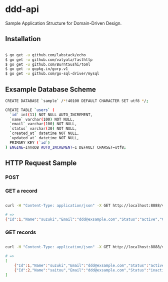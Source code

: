 # ddd-api

Sample Application Structure for Domain-Driven Design.


## Installation

```bash

$ go get -u github.com/labstack/echo
$ go get -u github.com/valyala/fasthttp
$ go get -u github.com/BurntSushi/toml
$ go get -u gopkg.in/gorp.v1
$ go get -u github.com/go-sql-driver/mysql

```

## Exsample Database Scheme

```bash
CREATE DATABASE `sample` /*!40100 DEFAULT CHARACTER SET utf8 */;

CREATE TABLE `users` (
  `id` int(11) NOT NULL AUTO_INCREMENT,
  `name` varchar(100) NOT NULL,
  `email` varchar(100) NOT NULL,
  `status` varchar(30) NOT NULL,
  `created_at` datetime NOT NULL,
  `updated_at` datetime NOT NULL,
  PRIMARY KEY (`id`)
) ENGINE=InnoDB AUTO_INCREMENT=1 DEFAULT CHARSET=utf8;
```

## HTTP Request Sample

### POST


### GET a record

```bash

curl -H "Content-Type: application/json" -X GET http://localhost:8888/v1/users/1

# =>
{"Id":1,"Name":"suzuki","Email":"ddd@exsample.com","Status":"active","Created_at":"2016-10-24T01:15:05+09:00","Updated_at":"2016-10-24T01:15:05+09:00"}

```

### GET records

```bash

curl -H "Content-Type: application/json" -X GET http://localhost:8888/v1/users

# =>
[
    {"Id":1,"Name":"suzuki","Email":"ddd@exsample.com","Status":"active","Created_at":"2016-10-24T01:15:05+09:00","Updated_at":"2016-10-24T01:15:05+09:00"},
    {"Id":2,"Name":"saitou","Email":"ddd@exsample.com","Status":"inactive","Created_at":"2016-10-24T01:15:21+09:00","Updated_at":"2016-10-24T01:15:21+09:00"}
]

```
